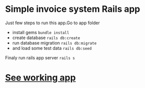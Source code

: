 # Simple invoice system Rails app

Just few steps to run this app.Go to app folder
* install gems
`bundle install`
* create database
`rails db:create`
* run database migration
`rails db:migrate`
* and load  some test data
`rails db:seed`

Finaly run rails app server
`rails s`

# [See working app](http://invoicesimple.herokuapp.com/)